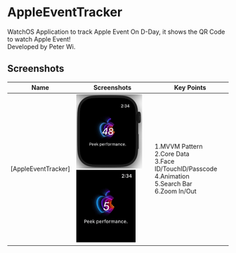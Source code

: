 # AppleEventTracker
WatchOS Application to track Apple Event
On D-Day, it shows the QR Code to watch Apple Event!
<br>Developed by Peter Wi.

## Screenshots

|Name|Screenshots|Key Points
|--|--|--|
|[AppleEventTracker]|<img src="ScreenShots/frame_1.png" width="150"/><img src="ScreenShots/record_2.gif" width="135"/>|1.MVVM Pattern<br>2.Core Data<br>3.Face ID/TouchID/Passcode<br>4.Animation<br>5.Search Bar<br>6.Zoom In/Out
